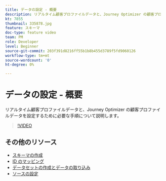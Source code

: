 ```yaml
---
title: データの設定 - 概要
description: リアルタイム顧客プロファイルデータと、Journey Optimizer の顧客プロファイルデータを設定するために必要な手順について説明します。
kt: 7855
thumbnail: 335878.jpg
feature: スキーマ
doc-type: feature video
team: PM
role: Developer
level: Beginner
source-git-commit: 203f391d8216ff55b1b8b455d3789f5fd9060126
workflow-type: tm+mt
source-wordcount: '0'
ht-degree: 0%

---
```



# データの設定 - 概要

リアルタイム顧客プロファイルデータと、Journey Optimizer の顧客プロファイルデータを設定するために必要な手順について説明します。

>[!VIDEO](https://video.tv.adobe.com/v/335878?quality=12)

## その他のリソース

* [スキーマの作成](/help/set-up-data/create-schema.md)
* [ID のマッピング](/help/set-up-data/map-identities.md)
* [データセットの作成とデータの取り込み](/help/set-up-data/create-datasets-and-ingest-data.md)
* [ソースの設定](/help/set-up-data/configure-data-sources.md)
